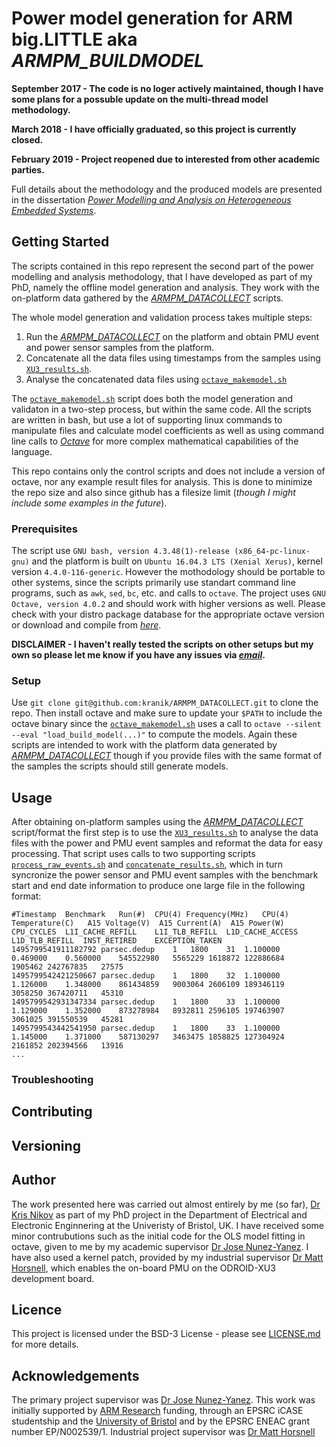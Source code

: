 # Power model generation for ARM big.LITTLE aka _ARMPM\_BUILDMODEL_

**September 2017 - The code is no loger actively maintained, though I have some plans for a possuble update on the multi-thread model methodology.**

**March 2018 - I have officially graduated, so this project is currently closed.**

**February 2019 - Project reopened due to interested from other academic parties.**

Full details about the methodology and the produced models are presented in the dissertation [_Power Modelling and Analysis on Heterogeneous Embedded Systems_](https://seis.bristol.ac.uk/~eejlny/downloads/kris_thesis.pdf).

## Getting Started

The scripts contained in this repo represent the second part of the power modelling and analysis methodology, that I have developed as part of my PhD, namely the offline model generation and analysis. They work with the on-platform data gathered by the [_ARMPM\_DATACOLLECT_](https://github.com/kranik/ARMPM_DATACOLLECT) scripts. 

The whole model generation and validation process takes multiple steps:
1. Run the [_ARMPM\_DATACOLLECT_](https://github.com/kranik/ARMPM_DATACOLLECT) on the platform and obtain PMU event and power sensor samples from the platform.
2. Concatenate all the data files using timestamps from the samples using [`XU3_results.sh`](Scripts/XU3_results.sh).
3. Analyse the concatenated data files using [`octave_makemodel.sh`](Scripts/octave_makemodel.sh)

The [`octave_makemodel.sh`](Scripts/octave_makemodel.sh) script does both the model generation and validaton in a two-step process, but within the same code. All the scripts are written in bash, but use a lot of supporting linux commands to manipulate files and calculate model coefficients as well as using command line calls to [_Octave_](https://www.gnu.org/software/octave/) for more complex mathematical capabilities of the language.

This repo contains only the control scripts and does not include a version of octave, nor any example result files for analysis. This is done to minimize the repo size and also since github has a filesize limit (_though I might include some examples in the future_).

### Prerequisites

The script use `GNU bash, version 4.3.48(1)-release (x86_64-pc-linux-gnu)` and the platform is built on `Ubuntu 16.04.3 LTS (Xenial Xerus)`, kernel version `4.4.0-116-generic`. However the mothodology should be portable to other systems, since the scripts primarily use standart command line programs, such as `awk`, `sed`, `bc`, etc. and calls to `octave`. The project uses `GNU Octave, version 4.0.2` and should work with higher versions as well. Please check with your distro package database for the appropriate octave version or download and compile from [_here_](https://ftp.gnu.org/gnu/octave/).

**DISCLAIMER - I haven't really tested the scripts on other setups but my own so please let me know if you have any issues via [_email_](kris.nikov@bris.ac.uk).**

### Setup

Use `git clone git@github.com:kranik/ARMPM_DATACOLLECT.git` to clone the repo. Then install octave and make sure to update your `$PATH` to include the octave binary since the [`octave_makemodel.sh`](Scripts/octave_makemodel.sh) uses a call to `octave --silent --eval "load_build_model(...)"` to compute the models. Again these scripts are intended to work with the platform data generated by [_ARMPM\_DATACOLLECT_](https://github.com/kranik/ARMPM_DATACOLLECT) though if you provide files with the same format of the samples the scripts should still generate models. 

## Usage

After obtaining on-platform samples using the [_ARMPM\_DATACOLLECT_](https://github.com/kranik/ARMPM_DATACOLLECT) script/format the first step is to use the [`XU3_results.sh`](Scripts/XU3_results.sh) to analyse the data files with the power and PMU event samples and reformat the data for easy processing. That script uses calls to two supporting scripts [`process_raw_events.sh`](Scripts/process_raw_events.sh) and [`concatenate_results.sh`](Scripts/concatenate_results.sh), which in turn syncronize the power sensor and PMU event samples with the benchmark start and end date information to produce one large file in the following format:

```
#Timestamp	Benchmark	Run(#)	CPU(4) Frequency(MHz)	CPU(4) Temperature(C)	A15 Voltage(V)	A15 Current(A)	A15 Power(W)	CPU_CYCLES	L1I_CACHE_REFILL	L1I_TLB_REFILL	L1D_CACHE_ACCESS	L1D_TLB_REFILL	INST_RETIRED	EXCEPTION_TAKEN
1495799541911182792	parsec.dedup	1	1800	31	1.100000	0.469000	0.560000	545522980	5565229	1618872	122886684	1905462	242767835	27575
1495799542421250667	parsec.dedup	1	1800	32	1.100000	1.126000	1.348000	861434859	9003064	2606109	189346119	3058250	367420711	45310
1495799542931347334	parsec.dedup	1	1800	33	1.100000	1.129000	1.352000	873278984	8932811	2596105	197463907	3061025	391550539	45281
1495799543442541950	parsec.dedup	1	1800	33	1.100000	1.145000	1.371000	587130297	3463475	1858825	127304924	2161852	202394566	13916
...
```



<!---

give example for XU3_results.sh and octave_makemodel.sh and the wrap maybe

-->

### Troubleshooting

<!---

Use the -h options to troubleshooting

-->


## Contributing

<!---

compatible with the files generated by DATACOLLECT ; use of getops; that bash linter thing too

-->

## Versioning

<!---

since its just scripts I haven't bothered with versioning but might do this in the future if more contributors emerge

-->

## Author

The work presented here was carried out almost entirely by me (so far), [Dr Kris Nikov](kris.nikov@bris.ac.uk) as part of my PhD project in the Department of Electrical and Electronic Enginnering at the Univeristy of Bristol, UK. I have received some minor contrubutions such as the initial code for the OLS model fitting in octave, given to me by my academic supervisor [Dr Jose Nunez-Yanez](http://www.bristol.ac.uk/engineering/people/jose-l-nunez-yanez/overview.html). I have also used a kernel patch, provided by my industrial supervisor [Dr Matt Horsnell](https://uk.linkedin.com/in/matthorsnell), which enables the on-board PMU on the ODROID-XU3 development board.

## Licence

This project is licensed under the BSD-3 License - please see [LICENSE.md](LICENSE.md) for more details.

## Acknowledgements

The primary project supervisor was [Dr Jose Nunez-Yanez](http://www.bristol.ac.uk/engineering/people/jose-l-nunez-yanez/overview.html). This work was initially supported by [ARM Research](https://www.arm.com/resources/research) funding, through an EPSRC iCASE studentship and the [University of Bristol](http://www.bristol.ac.uk/doctoral-college/) and by the EPSRC ENEAC grant number EP/N002539/1. Industrial project supervisor was [Dr Matt Horsnell](https://uk.linkedin.com/in/matthorsnell)
